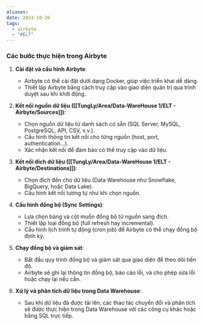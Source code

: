 ```yaml
---
aliases: 
date: 2024-10-26
tags:
  - airbyte
  - "#ELT"
---
```

### Các bước thực hiện trong Airbyte

1. **Cài đặt và cấu hình Airbyte**:
    
    - Airbyte có thể cài đặt dưới dạng Docker, giúp việc triển khai dễ dàng.
    - Thiết lập Airbyte bằng cách truy cập vào giao diện quản trị qua trình duyệt sau khi khởi động.
2. **Kết nối nguồn dữ liệu ([[TungLy/Area/Data-WareHouse 1/ELT - Airbyte/Sources]])**:
    
    - Chọn nguồn dữ liệu từ danh sách có sẵn (SQL Server, MySQL, PostgreSQL, API, CSV, v.v.).
    - Cấu hình thông tin kết nối cho từng nguồn (host, port, authentication...).
    - Xác nhận kết nối để đảm bảo có thể truy cập vào dữ liệu.
3. **Kết nối đích dữ liệu ([[TungLy/Area/Data-WareHouse 1/ELT - Airbyte/Destinations]])**:
    
    - Chọn đích đến cho dữ liệu (Data Warehouse như Snowflake, BigQuery, hoặc Data Lake).
    - Cấu hình kết nối tương tự như khi chọn nguồn.
4. **Cấu hình đồng bộ (Sync Settings)**:
    
    - Lựa chọn bảng và cột muốn đồng bộ từ nguồn sang đích.
    - Thiết lập loại đồng bộ (full refresh hay incremental).
    - Cấu hình lịch trình tự động (cron job) để Airbyte có thể chạy đồng bộ định kỳ.
5. **Chạy đồng bộ và giám sát**:
    
    - Bắt đầu quy trình đồng bộ và giám sát qua giao diện để theo dõi tiến độ.
    - Airbyte sẽ ghi lại thông tin đồng bộ, báo cáo lỗi, và cho phép sửa lỗi hoặc chạy lại nếu cần.
6. **Xử lý và phân tích dữ liệu trong Data Warehouse**:
    
    - Sau khi dữ liệu đã được tải lên, các thao tác chuyển đổi và phân tích sẽ được thực hiện trong Data Warehouse với các công cụ khác hoặc bằng SQL trực tiếp.